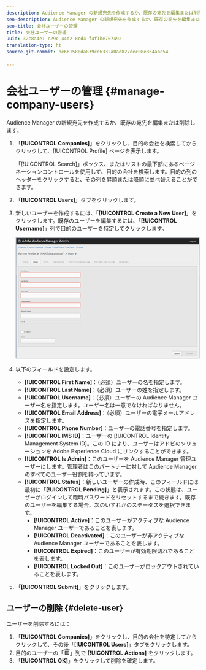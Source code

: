 ```yaml
---
description: Audience Manager の新規宛先を作成するか、既存の宛先を編集または削除します。
seo-description: Audience Manager の新規宛先を作成するか、既存の宛先を編集または削除します。
seo-title: 会社ユーザーの管理
title: 会社ユーザーの管理
uuid: 32c8a4e1-c29c-44d2-8cd4-f4f1be707492
translation-type: ht
source-git-commit: be661580da839ce6332a0ad827dec08e854abe54

---
```



# 会社ユーザーの管理 {#manage-company-users}

Audience Manager の新規宛先を作成するか、既存の宛先を編集または削除します。

<!-- t_manage_company_users.xml -->

1. 「**[!UICONTROL Companies]**」をクリックし、目的の会社を検索してからクリックして、[!UICONTROL Profile] ページを表示します。

   「[!UICONTROL Search]」ボックス、またはリストの最下部にあるページネーションコントロールを使用して、目的の会社を検索します。目的の列のヘッダーをクリックすると、その列を昇順または降順に並べ替えることができます。
1. 「**[!UICONTROL Users]**」タブをクリックします。
1. 新しいユーザーを作成するには、「**[!UICONTROL Create a New User]**」をクリックします。既存のユーザーを編集するには、「**[!UICONTROL Username]**」列で目的のユーザーを特定してクリックします。

   ![](assets/users.png)

1. 以下のフィールドを設定します。

   * **[!UICONTROL First Name]**：（必須）ユーザーの名を指定します。
   * **[!UICONTROL Last Name]**：（必須）ユーザーの姓を指定します。
   * **[!UICONTROL Username]**：（必須）ユーザーの Audience Manager ユーザー名を指定します。ユーザー名は一意でなければなりません。
   * **[!UICONTROL Email Address]**：（必須）ユーザーの電子メールアドレスを指定します。
   * **[!UICONTROL Phone Number]**：ユーザーの電話番号を指定します。
   * **[!UICONTROL IMS ID]**：ユーザーの [!UICONTROL Identity Management System ID]。この ID により、ユーザーはアドビのソリューションを Adobe Experience Cloud にリンクすることができます。
   * **[!UICONTROL Is Admin]**：このユーザーを Audience Manager 管理ユーザーにします。管理者はこのパートナーに対して Audience Manager のすべてのユーザー役割を持っています。
   * **[!UICONTROL Status]**：新しいユーザーの作成時、このフィールドには最初に「**[!UICONTROL Pending]**」と表示されます。この状態は、ユーザーがログインして臨時パスワードをリセットするまで続きます。既存のユーザーを編集する場合、次のいずれかのステータスを選択できます。
      * **[!UICONTROL Active]**：このユーザーがアクティブな Audience Manager ユーザーであることを表します。
      * **[!UICONTROL Deactivated]**：このユーザーが非アクティブな Audience Manager ユーザーであることを表します。
      * **[!UICONTROL Expired]**：このユーザーが有効期限切れであることを表します。
      * **[!UICONTROL Locked Out]**：このユーザーがロックアウトされていることを表します。

1. 「**[!UICONTROL Submit]**」をクリックします。

## ユーザーの削除 {#delete-user}

ユーザーを削除するには：

1. 「**[!UICONTROL Companies]**」をクリックし、目的の会社を特定してからクリックして、その後「**[!UICONTROL Users]**」タブをクリックします。
1. 目的のユーザーの「![](assets/icon_delete.png)」列で **[!UICONTROL Actions]** をクリックします。
1. 「**[!UICONTROL OK]**」をクリックして削除を確定します。